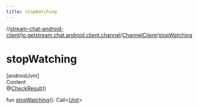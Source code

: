 ```yaml
---
title: stopWatching
---
```

//[stream-chat-android-client](../../../index.md)/[io.getstream.chat.android.client.channel](../index.md)/[ChannelClient](index.md)/[stopWatching](stopWatching.md)



# stopWatching  
[androidJvm]  
Content  
@[CheckResult](https://developer.android.com/reference/kotlin/androidx/annotation/CheckResult.html)()  
  
fun [stopWatching](stopWatching.md)(): Call&lt;[Unit](https://kotlinlang.org/api/latest/jvm/stdlib/kotlin/-unit/index.html)&gt;  



